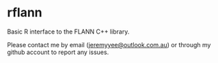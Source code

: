 # rflann

Basic R interface to the FLANN C++ library.

Please contact me by email (jeremyyee@outlook.com.au) or
through my github account to report any issues.

